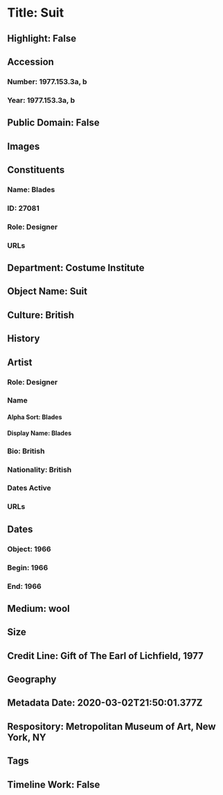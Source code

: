 # Title: Suit
## Highlight: False
## Accession
### Number: 1977.153.3a, b
### Year: 1977.153.3a, b
## Public Domain: False
## Images
## Constituents
### Name: Blades
### ID: 27081
### Role: Designer
### URLs
## Department: Costume Institute
## Object Name: Suit
## Culture: British
## History
## Artist
### Role: Designer
### Name
#### Alpha Sort: Blades
#### Display Name: Blades
### Bio: British
### Nationality: British
### Dates Active
### URLs
## Dates
### Object: 1966
### Begin: 1966
### End: 1966
## Medium: wool
## Size
## Credit Line: Gift of The Earl of Lichfield, 1977
## Geography
## Metadata Date: 2020-03-02T21:50:01.377Z
## Respository: Metropolitan Museum of Art, New York, NY
## Tags
## Timeline Work: False